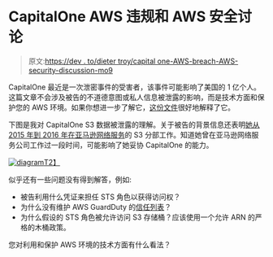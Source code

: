 # CapitalOne AWS 违规和 AWS 安全讨论

> 原文:[https://dev . to/dieter troy/capital one-AWS-breach-AWS-security-discussion-mo9](https://dev.to/dietertroy/capitalone-aws-breach-aws-security-discussion-mo9)

CapitalOne 最近是一次泄密事件的受害者，该事件可能影响了美国的 1 亿个人。这篇文章不会涉及被告的不道德意图或私人信息被泄露的影响，而是技术方面和保护您的 AWS 环境。如果你想进一步了解它，[这份文件](https://regmedia.co.uk/2019/07/29/capital_one_paige_thompson.pdf)很好地解释了它。

下图是我对 CapitalOne S3 数据被泄露的理解。关于被告的背景信息还表明[她从 2015 年到 2016 年在亚马逊网络服务](https://imgur.com/NezWVKw)的 S3 分部工作。知道她曾在亚马逊网络服务公司工作过一段时间，可能影响了她妥协 CapitalOne 的能力。

[![diagram](../Images/843fc4c5840ed2a97a3dcb17e9006588.png)T2】](https://res.cloudinary.com/practicaldev/image/fetch/s--PxnhWr-0--/c_limit%2Cf_auto%2Cfl_progressive%2Cq_auto%2Cw_880/https://www.troydieter.com/static/cap1_compromise.png)

似乎还有一些问题没有得到解答，例如:

*   被告利用什么凭证来担任 STS 角色以获得访问权？
*   为什么没有维护 AWS GuardDuty 的[信任列表](https://docs.aws.amazon.com/guardduty/latest/ug/guardduty_upload_lists.html)？
*   为什么假设的 STS 角色被允许访问 S3 存储桶？应该使用一个允许 ARN 的严格的木桶政策。

您对利用和保护 AWS 环境的技术方面有什么看法？